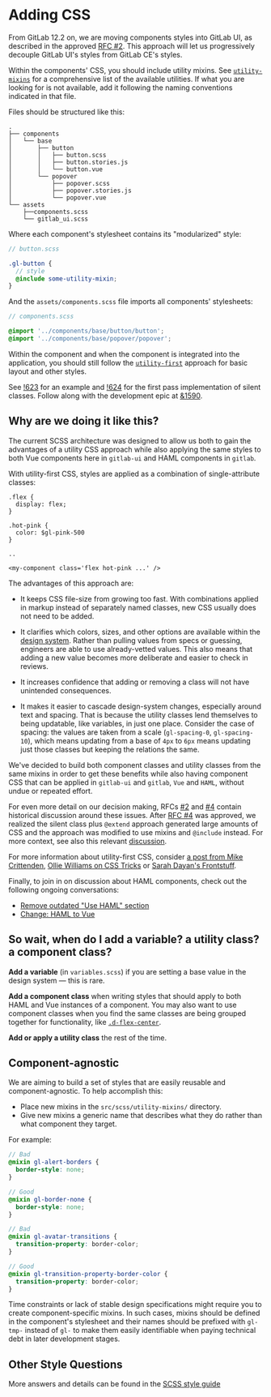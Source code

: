 # Adding CSS

From GitLab 12.2 on, we are moving components styles into GitLab UI, as
described in the approved [RFC #2](https://gitlab.com/gitlab-org/frontend/rfcs/issues/2).
This approach will let us progressively decouple GitLab UI's styles from
GitLab CE's styles.

Within the components' CSS, you should include utility mixins. See
[`utility-mixins`](https://gitlab.com/gitlab-org/gitlab-ui/blob/master/scss/utility-mixins/index.scss)
for a comprehensive list of the available utilities. If what you are
looking for is not available, add it following the naming conventions
indicated in that file.

Files should be structured like this:

```plaintext
.
├── components
│   └── base
│       ├── button
│       │   ├── button.scss
│       │   ├── button.stories.js
│       │   └── button.vue
│       └── popover
│           ├── popover.scss
│           ├── popover.stories.js
│           └── popover.vue
└── assets
    ├──components.scss
    └── gitlab_ui.scss
```

Where each component's stylesheet contains its "modularized" style:

```scss
// button.scss

.gl-button {
  // style
  @include some-utility-mixin;
}
```

And the `assets/components.scss` file imports all components' stylesheets:

```scss
// components.scss

@import '../components/base/button/button';
@import '../components/base/popover/popover';
```

Within the component and when the component is integrated
into the application, you should still follow the
[`utility-first`](https://docs.gitlab.com/ce/development/fe_guide/style_guide_scss.html#utility-classes)
approach for basic layout and other styles.

See [!623](https://gitlab.com/gitlab-org/gitlab-ui/merge_requests/623)
for an example and [!624](https://gitlab.com/gitlab-org/gitlab-ui/merge_requests/624)
for the first pass implementation of silent classes. Follow along with the development
epic at [&1590](https://gitlab.com/groups/gitlab-org/-/epics/1590).

## Why are we doing it like this?

The current SCSS architecture was designed to allow us both to gain the advantages of a utility CSS approach while also applying the same styles to both Vue components here in `gitlab-ui` and HAML components in `gitlab`.

With utility-first CSS, styles are applied as a combination of single-attribute classes:

```
.flex {
  display: flex;
}

.hot-pink {
  color: $gl-pink-500
}

..

<my-component class='flex hot-pink ...' />

```

The advantages of this approach are:

- It keeps CSS file-size from growing too fast. With combinations applied in markup instead of separately named classes, new CSS usually does not need to be added.

- It clarifies which colors, sizes, and other options are available within the [design system](https://design.gitlab.com/). Rather than pulling values from specs or guessing, engineers are able to use already-vetted values. This also means that adding a new value becomes more deliberate and easier to check in reviews.

- It increases confidence that adding or removing a class will not have unintended consequences.

- It makes it easier to cascade design-system changes, especially around text and spacing. That is because the utility classes lend themselves to being updatable, like variables, in just one place. Consider the case of spacing: the values are taken from a scale (`gl-spacing-0`, `gl-spacing-10`), which means updating from a base of `4px` to `6px` means updating just those classes but keeping the relations the same.

We've decided to build both component classes and utility classes from the same mixins in order to get these benefits while also having component CSS that can be applied in `gitlab-ui` and `gitlab`, `Vue` and `HAML`, without undue or repeated effort.

For even more detail on our decision making, RFCs [#2](https://gitlab.com/gitlab-org/frontend/rfcs/issues/2) and [#4](https://gitlab.com/gitlab-org/frontend/rfcs/issues/4) contain historical discussion around these issues. After [RFC #4](https://gitlab.com/gitlab-org/frontend/rfcs/issues/4) was approved, we realized the silent class plus `@extend` approach generated large amounts of CSS and the approach was modified to use mixins and `@include` instead. For more context, see also this relevant [discussion](https://gitlab.com/gitlab-org/gitlab-ui/merge_requests/623#note_192269009).

For more information about utility-first CSS, consider [a post from Mike Crittenden](https://critter.blog/2018/06/08/in-defense-of-functional-css/), [Ollie Williams on CSS Tricks](https://css-tricks.com/growing-popularity-atomic-css/) or [Sarah Dayan's Frontstuff](https://frontstuff.io/in-defense-of-utility-first-css).

Finally, to join in on discussion about HAML components, check out the following ongoing conversations:

- [Remove outdated "Use HAML" section](https://gitlab.com/gitlab-com/www-gitlab-com/merge_requests/18894#note_212454769)
- [Change: HAML to Vue](https://gitlab.com/gitlab-org/frontend/rfcs/issues/14)

## So wait, when do I add a variable? a utility class? a component class?

**Add a variable** (in `variables.scss`) if you are setting a base value in the design system — this is rare.

**Add a component class** when writing styles that should apply to both HAML and Vue instances of a component. You may also want to use component classes when you find the same classes are being grouped together for functionality, like [`.d-flex-center`](https://gitlab.com/gitlab-org/gitlab/blob/900083d89cd6af391d26ab7922b3f64fa2839bef/app/assets/stylesheets/framework/common.scss#L425).

**Add or apply a utility class** the rest of the time.

## Component-agnostic

We are aiming to build a set of styles that are easily reusable and component-agnostic.
To help accomplish this:

- Place new mixins in the `src/scss/utility-mixins/` directory.
- Give new mixins a generic name that describes what they do rather than what component
  they target.

For example:

```scss
// Bad
@mixin gl-alert-borders {
  border-style: none;
}

// Good
@mixin gl-border-none {
  border-style: none;
}

// Bad
@mixin gl-avatar-transitions {
  transition-property: border-color;
}

// Good
@mixin gl-transition-property-border-color {
  transition-property: border-color;
}
```

Time constraints or lack of stable design specifications might require you to create
component-specific mixins. In such cases, mixins should be defined in the component's
stylesheet and their names should be prefixed with `gl-tmp-` instead of `gl-` to make them easily
identifiable when paying technical debt in later development stages.

## Other Style Questions

More answers and details can be found in the [SCSS style guide](https://docs.gitlab.com/ee/development/fe_guide/style_guide_scss.html)
